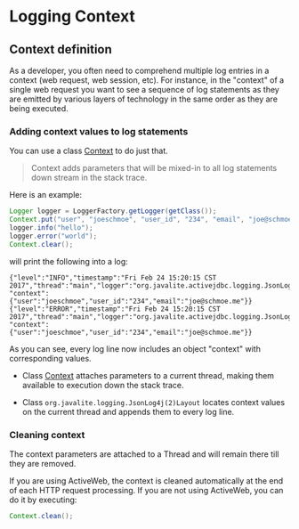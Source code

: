 <div class="page-header">
   <h1>Logging Context</h1>
</div>


## Context definition

As a developer, you often need to comprehend multiple log entries in a 
context (web request, web session, etc). For instance,  in the "context" of  a single web request you
want to see a sequence of log statements as they are emitted by various layers of technology in the same order as they are being executed. 

### Adding context values to log statements

You can use a class 
[Context](http://javalite.github.io/activejdbc/snapshot/org/javalite/logging/Context.html) to do just that.

> Context adds parameters  that will be mixed-in to all log statements down stream in the stack trace. 

Here is an example: 

~~~~ {.java  .numberLines}
Logger logger = LoggerFactory.getLogger(getClass());
Context.put("user", "joeschmoe", "user_id", "234", "email", "joe@schmoe.me");
logger.info("hello");
logger.error("world");
Context.clear();
~~~~

will print the following into a log:

~~~~ {.prettyprint} 
{"level":"INFO","timestamp":"Fri Feb 24 15:20:15 CST 2017","thread":"main","logger":"org.javalite.activejdbc.logging.JsonLog4jLayoutSpec","message":"hello", "context":{"user":"joeschmoe","user_id":"234","email":"joe@schmoe.me"}}
{"level":"ERROR","timestamp":"Fri Feb 24 15:20:15 CST 2017","thread":"main","logger":"org.javalite.activejdbc.logging.JsonLog4jLayoutSpec","message":"world", "context":{"user":"joeschmoe","user_id":"234","email":"joe@schmoe.me"}}
~~~~

As you can see, every log line now includes an object "context" with corresponding values.  

* Class [Context](http://javalite.github.io/activejdbc/snapshot/org/javalite/logging/Context.html) attaches parameters 
to a current thread, making  them available to execution down the stack trace.
 
* Class `org.javalite.logging.JsonLog4j(2)Layout` locates context values on the current thread and appends them to every log line. 

### Cleaning context

The context parameters are attached to a Thread and will remain there till they are removed.

If you are using ActiveWeb, the context is cleaned automatically at the end of  each HTTP request processing. 
If you are not using ActiveWeb, you can do it by executing: 

```java
Context.clean();
``` 
